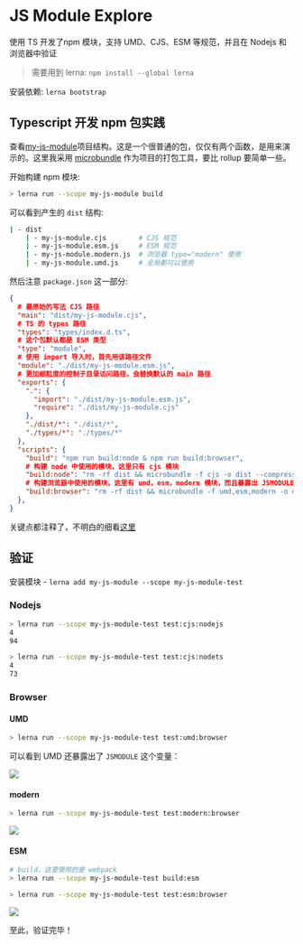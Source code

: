 # JS Module Explore

使用 TS 开发了npm 模块，支持 UMD、CJS、ESM 等规范，并且在 Nodejs 和浏览器中验证

> 需要用到 lerna: `npm install --global lerna`

安装依赖: `lerna bootstrap`

## Typescript 开发 npm 包实践

查看[my-js-module](./packages/my-js-module/)项目结构。这是一个很普通的包，仅仅有两个函数，是用来演示的。这里我采用 [microbundle](https://github.com/developit/microbundle) 作为项目的打包工具，要比 rollup 要简单一些。

开始构建 npm 模块:

```bash
> lerna run --scope my-js-module build 
```

可以看到产生的 `dist` 结构:

```bash
| - dist
    | - my-js-module.cjs        # CJS 规范
    | - my-js-module.esm.js     # ESM 规范
    | - my-js-module.modern.js  # 浏览器 type="modern" 使用
    | - my-js-module.umd.js     # 全局都可以使用
```

然后注意 `package.json` 这一部分:

```json
{
  # 最原始的写法 CJS 路径
  "main": "dist/my-js-module.cjs",
  # TS 的 types 路径
  "types": "types/index.d.ts",
  # 这个包默认都是 ESM 类型
  "type": "module",
  # 使用 import 导入时，首先用该路径文件
  "module": "./dist/my-js-module.esm.js",
  # 更加细粒度的控制子目录访问路径，会替换默认的 main 路径
  "exports": {
    ".": {
      "import": "./dist/my-js-module.esm.js",
      "require": "./dist/my-js-module.cjs"
    },
    "./dist/*": "./dist/*",
    "./types/*": "./types/*"
  },
  "scripts": {
    "build": "npm run build:node & npm run build:browser",
    # 构建 node 中使用的模块，这里只有 cjs 模块
    "build:node": "rm -rf dist && microbundle -f cjs -o dist --compress=false --target=node --sourcemap=false --external all",
    # 构建浏览器中使用的模块，这里有 umd，esm，modern 模块，而且暴露出 JSMODULE 全局变量
    "build:browser": "rm -rf dist && microbundle -f umd,esm,modern -o dist --compress=false --target=web --name=JSMODULE --sourcemap=false --external all"
  },
}
```

关键点都注释了，不明白的细看[这里](https://riskers.notion.site/package-json-4ae91d984b7a42789f6d2fcd98f1acaf)

## 验证

安装模块 - `lerna add my-js-module --scope my-js-module-test`

### Nodejs

```bash
> lerna run --scope my-js-module-test test:cjs:nodejs
4
94
```

```bash
> lerna run --scope my-js-module-test test:cjs:nodets
4
73
```

### Browser

#### UMD

```bash
> lerna run --scope my-js-module-test test:umd:browser
```

可以看到 UMD 还暴露出了 `JSMODULE` 这个变量：

![](https://i.imgur.com/SKkGWKI.png)

#### modern

```bash
> lerna run --scope my-js-module-test test:modern:browser
```

![](https://i.imgur.com/g3AITf0.png)

#### ESM

```bash
# build，这里使用的是 webpack
> lerna run --scope my-js-module-test build:esm  
```

```bash
> lerna run --scope my-js-module-test test:esm:browser
```

![](https://i.imgur.com/IAxvmn1.png)

至此，验证完毕！

